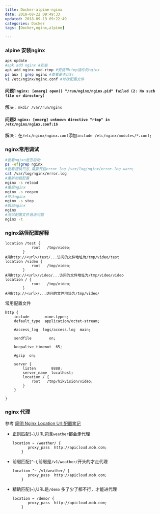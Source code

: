```yaml
---
title: Docker-alpine-nginx
date: 2018-08-22 09:49:33
updated: 2018-09-13 09:22:49
categories: Docker
tags: [Docker,nginx,alpine]

---
```


### alpine 安装nginx

```bash
apk update
#apk add nginx #安装
apk add nginx-mod-rtmp #安装带rtmp插件的nginx
ps aux | grep nginx #查看是否运行
vi /etc/nginx/nginx.conf #修改配置文件
```



#### 问题1 `nginx: [emerg] open() "/run/nginx/nginx.pid" failed (2: No such file or directory)`

解决：`mkdir /var/run/nginx`

#### 问题2 `nginx: [emerg] unknown directive "rtmp" in /etc/nginx/nginx.conf:16`

解决：在`/etc/nginx/nginx.conf`添加`include /etc/nginx/modules/*.conf;`

### nginx常用调试

```sh
#查看ngixn是否启动
ps -ef|grep nginx
#查看错误日志,需要开启error_log /var/log/nginx/error.log warn;
cat /var/log/nginx/error.log
#重新加载配置
nginx -s reload
#重启nginx
nginx -s reopen
#停止nginx
nginx -s stop
#启动nginx
nginx
#测试配置文件语法问题
nginx -t
```

### nginx路径配置解释

```nginx
location /test {        
            root   /tmp/video;
        }
#用http://<url>/test/...访问的文件地址为/tmp/video/test
location /video {        
            root   /tmp/video;
        }
#用http://<url>/video/...访问的文件地址为/tmp/video/video
location / {        
            root   /tmp/video;
        }
#用http://<url>/...访问的文件地址为/tmp/video/
```

常用配置文件

```nginx
http {                                    
    include       mime.types;             
    default_type  application/octet-stream;
                                           
    #access_log  logs/access.log  main;    
                                           
    sendfile        on;                    
                                           
    keepalive_timeout  65;                 
                                           
    #gzip  on;                             
                                           
    server {                               
        listen       8888;             
        server_name  localhost;        
        location / {           
            root   /tmp/hikvision/video;
        }                               
    }                                   
                                        
} 
```



### nginx 代理

参考  [简明 Nginx Location Url 配置笔记](https://www.jianshu.com/p/e154c2ef002f)



* 正则匹配(`~`),URL包含`weather`都会走代理

  ```nginx
  location ~ /weather/ {
         proxy_pass  http://apicloud.mob.com;
      }
  ```

* 前缀匹配(`^~`),前缀是`/v1/weather/`开头的才走代理

  ```nginx
  location ^~ /v1/weather/ {
         proxy_pass  http://apicloud.mob.com;
      }
  ```

* 精确匹配(`=`),URL是`/demo` 多了少了都不行，才能进代理

  ```nginx
  location = /demo/ {
         proxy_pass  http://apicloud.mob.com;
      }
  ```
